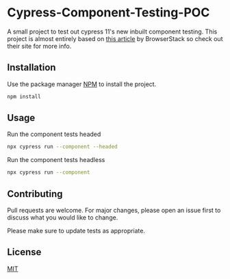 # Cypress-Component-Testing-POC

A small project to test out cypress 11's new inbuilt component testing. This project is almost entirely based on [this article](https://www.browserstack.com/guide/cypress-component-testing) by BrowserStack so check out their site for more info.

## Installation

Use the package manager [NPM](https://docs.npmjs.com/downloading-and-installing-node-js-and-npm) to install the project.

```bash
npm install
```

## Usage

Run the component tests headed
```bash
npx cypress run --component --headed
```
Run the component tests headless
```bash
npx cypress run --component 
```

## Contributing

Pull requests are welcome. For major changes, please open an issue first
to discuss what you would like to change.

Please make sure to update tests as appropriate.

## License

[MIT](https://choosealicense.com/licenses/mit/)